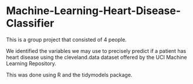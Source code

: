 # Machine-Learning-Heart-Disease-Classifier
This is a group project that consisted of 4 people.

We identified the variables we may use to precisely predict if a patient has heart disease using the cleveland.data dataset offered by the UCI Machine Learning Repository.

This was done using R and the tidymodels package.
